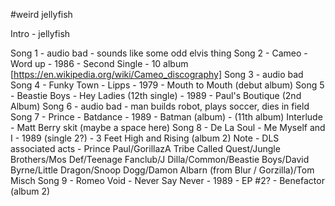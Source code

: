 #weird jellyfish

Intro - jellyfish

Song 1 - audio bad - sounds like some odd elvis thing
Song 2 - Cameo - Word up - 1986 - Second Single - 10 album [https://en.wikipedia.org/wiki/Cameo_discography]
Song 3 - audio bad
Song 4 - Funky Town - Lipps - 1979 - Mouth to Mouth (debut album)
Song 5 - Beastie Boys - Hey Ladies (12th single) - 1989 - Paul's Boutique (2nd Album)
Song 6 - audio bad - man builds robot, plays soccer, dies in field
Song 7 - Prince - Batdance - 1989 - Batman (album) - (11th album)
Interlude - Matt Berry skit (maybe a space here)
Song 8 - De La Soul - Me Myself and I - 1989 (single 2?) - 3 Feet High and Rising (album 2) 
Note - DLS associated acts - Prince Paul/GorillazA Tribe Called Quest/Jungle Brothers/Mos Def/Teenage Fanclub/J Dilla/Common/Beastie Boys/David Byrne/Little Dragon/Snoop Dogg/Damon Albarn (from Blur / Gorzilla)/Tom Misch
Song 9 - Romeo Void - Never Say Never - 1989 - EP #2? - Benefactor (album 2)
